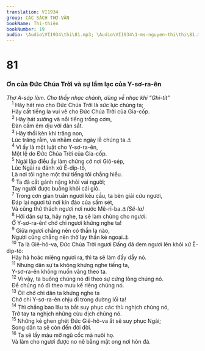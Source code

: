 ```yaml
---
translation: VI1934
group: CÁC SÁCH THƠ-VĂN
bookName: Thi-thiên 
bookNumber: 19
audio: \Audio\VI1934\thi\81.mp3; \Audio\VI1934\1-ms-nguyen-thi\thi\81.mp3
---
```


<div class="title"><h1>81</h1><h3>Ơn của Đức Chúa Trời và sự lầm lạc của Y-sơ-ra-ên</h3><i>Thơ A-sáp làm. Cho thầy nhạc chánh, dùng về nhạc khí “Ghi-tít”</i></div>
<span class="verse thi_81_1"> <sup>1</sup> Hãy hát reo cho Đức Chúa Trời là sức lực chúng ta; <br/> Hãy cất tiếng la vui vẻ cho Đức Chúa Trời của Gia-cốp. <br/></span>
<span class="verse thi_81_2"> <sup>2</sup> Hãy hát xướng và nổi tiếng trống cơm, <br/> Đàn cầm êm dịu với đàn sắt. <br/></span>
<span class="verse thi_81_3"> <sup>3</sup> Hãy thổi kèn khi trăng non, <br/> Lúc trăng rằm, và nhằm các ngày lễ chúng ta.<a data-toggle="tooltip" data-placement="bottom" title="Dan 10:10">⚓</a><br/></span>
<span class="verse thi_81_4"> <sup>4</sup> Vì ấy là một luật cho Y-sơ-ra-ên, <br/> Một lệ do Đức Chúa Trời của Gia-cốp. <br/></span>
<span class="verse thi_81_5"> <sup>5</sup> Ngài lập điều ấy làm chứng cớ nơi Giô-sép, <br/> Lúc Ngài ra đánh xứ Ê-díp-tô, <br/> Là nơi tôi nghe một thứ tiếng tôi chẳng hiểu. <br/></span>
<span class="verse thi_81_6"> <sup>6</sup> Ta đã cất gánh nặng khỏi vai người; <br/> Tay người được buông khỏi cái giỏ. <br/></span>
<span class="verse thi_81_7"> <sup>7</sup> Trong cơn gian truân ngươi kêu cầu, ta bèn giải cứu ngươi, <br/> Đáp lại ngươi từ nơi kín đáo của sấm sét, <br/> Và cũng thử thách ngươi nơi nước Mê-ri-ba.<a data-toggle="tooltip" data-placement="bottom" title="Xu 17:7; Dan 20:13">⚓</a><em>(Sê-la)</em><br/></span>
<span class="verse thi_81_8"> <sup>8</sup> Hỡi dân sự ta, hãy nghe, ta sẽ làm chứng cho ngươi: <br/> Ớ Y-sơ-ra-ên! chớ chi ngươi khứng nghe ta! <br/></span>
<span class="verse thi_81_9"> <sup>9</sup> Giữa ngươi chẳng nên có thần lạ nào, <br/> Ngươi cũng chẳng nên thờ lạy thần kẻ ngoại.<a data-toggle="tooltip" data-placement="bottom" title="Xu 20:2-3; Phu 5:6-7">⚓</a><br/></span>
<span class="verse thi_81_10"> <sup>10</sup> Ta là Giê-hô-va, Đức Chúa Trời ngươi Đấng đã đem ngươi lên khỏi xứ Ê-díp-tô: <br/> Hãy hả hoác miệng ngươi ra, thì ta sẽ làm đầy dẫy nó. <br/></span>
<span class="verse thi_81_11"> <sup>11</sup> Nhưng dân sự ta không khứng nghe tiếng ta, <br/> Y-sơ-ra-ên không muốn vâng theo ta. <br/></span>
<span class="verse thi_81_12"> <sup>12</sup> Vì vậy, ta buông chúng nó đi theo sự cứng lòng chúng nó. <br/> Để chúng nó đi theo mưu kế riêng chúng nó. <br/></span>
<span class="verse thi_81_13"> <sup>13</sup> Ôi! chớ chi dân ta khứng nghe ta <br/> Chớ chi Y-sơ-ra-ên chịu đi trong đường lối ta! <br/></span>
<span class="verse thi_81_14"> <sup>14</sup> Thì chẳng bao lâu ta bắt suy phục các thù nghịch chúng nó, <br/> Trở tay ta nghịch những cừu địch chúng nó. <br/></span>
<span class="verse thi_81_15"> <sup>15</sup> Những kẻ ghen ghét Đức Giê-hô-va ắt sẽ suy phục Ngài; <br/> Song dân ta sẽ còn đến đời đời. <br/></span>
<span class="verse thi_81_16"> <sup>16</sup> Ta sẽ lấy màu mỡ ngũ cốc mà nuôi họ. <br/> Và làm cho ngươi được no nê bằng mật ong nơi hòn đá. <br/></span>
